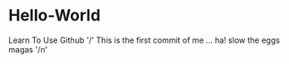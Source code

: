 # Hello-World
Learn To Use Github '/'
This is the first commit of me ... ha! slow the eggs magas '/n'

